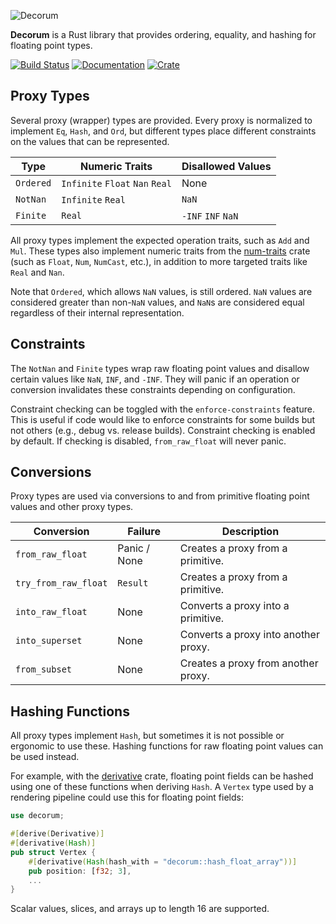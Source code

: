 ![Decorum](https://raw.githubusercontent.com/olson-sean-k/decorum/master/doc/decorum.png)

**Decorum** is a Rust library that provides ordering, equality, and hashing for
floating point types.

[![Build Status](https://travis-ci.org/olson-sean-k/decorum.svg?branch=master)](https://travis-ci.org/olson-sean-k/decorum)
[![Documentation](https://docs.rs/decorum/badge.svg)](https://docs.rs/decorum)
[![Crate](https://img.shields.io/crates/v/decorum.svg)](https://crates.io/crates/decorum)

## Proxy Types

Several proxy (wrapper) types are provided. Every proxy is normalized to
implement `Eq`, `Hash`, and `Ord`, but different types place different
constraints on the values that can be represented.

| Type      | Numeric Traits                  | Disallowed Values  |
|-----------|---------------------------------|--------------------|
| `Ordered` | `Infinite` `Float` `Nan` `Real` | None               |
| `NotNan`  | `Infinite` `Real`               | `NaN`              |
| `Finite`  | `Real`                          | `-INF` `INF` `NaN` |

All proxy types implement the expected operation traits, such as `Add` and
`Mul`. These types also implement numeric traits from the
[num-traits](https://crates.io/crate/num-traits) crate (such as `Float`, `Num`,
`NumCast`, etc.), in addition to more targeted traits like `Real` and `Nan`.

Note that `Ordered`, which allows `NaN` values, is still ordered. `NaN` values
are considered greater than non-`NaN` values, and `NaN`s are considered equal
regardless of their internal representation.

## Constraints

The `NotNan` and `Finite` types wrap raw floating point values and disallow
certain values like `NaN`, `INF`, and `-INF`. They will panic if an operation
or conversion invalidates these constraints depending on configuration.

Constraint checking can be toggled with the `enforce-constraints` feature. This
is useful if code would like to enforce constraints for some builds but not
others (e.g., debug vs. release builds). Constraint checking is enabled by
default. If checking is disabled, `from_raw_float` will never panic.

## Conversions

Proxy types are used via conversions to and from primitive floating point
values and other proxy types.

| Conversion           | Failure      | Description                          |
|----------------------|--------------|--------------------------------------|
| `from_raw_float`     | Panic / None | Creates a proxy from a primitive.    |
| `try_from_raw_float` | `Result`     | Creates a proxy from a primitive.    |
| `into_raw_float`     | None         | Converts a proxy into a primitive.   |
| `into_superset`      | None         | Converts a proxy into another proxy. |
| `from_subset`        | None         | Creates a proxy from another proxy.  |

## Hashing Functions

All proxy types implement `Hash`, but sometimes it is not possible or ergonomic
to use these. Hashing functions for raw floating point values can be used
instead.

For example, with the [derivative](https://crates.io/crates/derivative) crate,
floating point fields can be hashed using one of these functions when deriving
`Hash`. A `Vertex` type used by a rendering pipeline could use this for
floating point fields:

```rust
use decorum;

#[derive(Derivative)]
#[derivative(Hash)]
pub struct Vertex {
    #[derivative(Hash(hash_with = "decorum::hash_float_array"))]
    pub position: [f32; 3],
    ...
}
```

Scalar values, slices, and arrays up to length 16 are supported.
